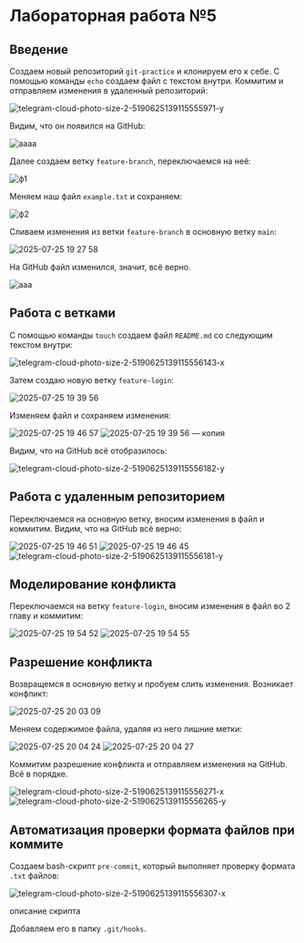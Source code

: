 # Лабораторная работа №5
## Введение

Создаем новый репозиторий `git-practice` и клонируем его к себе. C помощью команды `echo` создаем файл с текстом внутри. Коммитим и отправляем изменения в удаленный репозиторий:

![telegram-cloud-photo-size-2-5190625139115555971-y](https://github.com/user-attachments/assets/8e5ee245-176b-4a82-8a11-f1ce72600fe6)

Видим, что он появился на GitHub:

![аааа](https://github.com/user-attachments/assets/4759a942-db05-4663-80b6-ef2b44c6df27)

Далее создаем ветку `feature-branch`, переключаемся на неё:

![ф1](https://github.com/user-attachments/assets/b98c6b32-3f90-4349-827b-c597ee4879c0)

Меняем наш файл `example.txt` и сохраняем:

![ф2](https://github.com/user-attachments/assets/69417898-2ea9-4d6c-8fb8-7fe407e95012)

Сливаем изменения из ветки `feature-branch` в основную ветку `main`:

![2025-07-25 19 27 58](https://github.com/user-attachments/assets/b758cd25-9de3-475c-b80a-37ca37da242f)

На GitHub файл изменился, значит, всё верно.

![aaa](https://github.com/user-attachments/assets/f8e9a2cf-fdfa-4b89-a552-2db5a0878662)

## Работа с ветками

С помощью команды `touch` создаем файл `README.md` со следующим текстом внутри:

![telegram-cloud-photo-size-2-5190625139115556143-x](https://github.com/user-attachments/assets/a021504c-39fe-417e-9230-c9c03a8f6e55)

Затем создаю новую ветку `feature-login`:

![2025-07-25 19 39 56](https://github.com/user-attachments/assets/740dfe49-8703-4f02-bcc1-8a96b05e3eee)

Изменяем файл и сохраняем изменения:

![2025-07-25 19 46 57](https://github.com/user-attachments/assets/48389369-8bcf-403f-8454-d1a97bf5aeba)
![2025-07-25 19 39 56 — копия](https://github.com/user-attachments/assets/9cb28c45-7eb0-41f2-afce-8997f8c95b51)

Видим, что на GitHub всё отобразилось:

![telegram-cloud-photo-size-2-5190625139115556182-y](https://github.com/user-attachments/assets/f61ebfc4-f52c-40a2-84b4-fd8ee2bd8f96)

## Работа с удаленным репозиторием

Переключаемся на основную ветку, вносим изменения в файл и коммитим. Видим, что на GitHub всё верно:

![2025-07-25 19 46 51](https://github.com/user-attachments/assets/1b325f46-8349-4542-9127-c1c0e572d9a5)
![2025-07-25 19 46 45](https://github.com/user-attachments/assets/801b7432-d5ad-4c6e-bdcc-e2f6cccafaef)
![telegram-cloud-photo-size-2-5190625139115556181-y](https://github.com/user-attachments/assets/73c4f214-eb29-4afb-943b-d07b7c5ae1e3)

## Моделирование конфликта

Переключаемся на ветку `feature-login`, вносим изменения в файл во 2 главу и коммитим:

![2025-07-25 19 54 52](https://github.com/user-attachments/assets/d331b58e-8deb-448d-be9e-6cc2d3f087f5)
![2025-07-25 19 54 55](https://github.com/user-attachments/assets/39959cf0-87f7-47ea-a590-de8dad6268cb)

## Разрешение конфликта

Возвращемся в основную ветку и пробуем слить изменения. Возникает конфликт:

![2025-07-25 20 03 09](https://github.com/user-attachments/assets/6c4a11b2-178f-49a4-9fdb-06d0bbd92b4b)

Меняем содержимое файла, удаляя из него лишние метки:

![2025-07-25 20 04 24](https://github.com/user-attachments/assets/c101221f-4c2f-4be8-a429-676779b7ec9b)
![2025-07-25 20 04 27](https://github.com/user-attachments/assets/2d98b76b-e297-4709-9e4d-c625301cc53d)

Коммитим разрешение конфликта и отправляем изменения на GitHub. Всё в порядке.

![telegram-cloud-photo-size-2-5190625139115556271-x](https://github.com/user-attachments/assets/fcff897e-9a3d-4f08-80a1-4c02b46af08c)
![telegram-cloud-photo-size-2-5190625139115556265-y](https://github.com/user-attachments/assets/6f661593-0d6f-4953-8b45-940896376f21)

## Автоматизация проверки формата файлов при коммите

Создаем bash-скрипт `pre-commit`, который выполняет проверку формата `.txt` файлов:

![telegram-cloud-photo-size-2-5190625139115556307-x](https://github.com/user-attachments/assets/c15c969e-c031-4b9f-963a-ae73168aa4cd)

описание скрипта

Добавляем его в папку `.git/hooks`.




